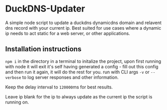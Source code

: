# DuckDNS-Updater

A simple node script to update a duckdns dynamicdns domain and relavent dns record with your current ip. Best suited for use cases where a dynamic ip needs to act static for a web server, or other applications.

## Installation instructions

`npm i` in the directory in a terminal to initalize the project, upon first running with node it will exit it's self having generated a config - fill out this config and then run it again, it will do the rest for you. run with CLI args `-v` or `--verbose` to log server responses and other information.

Keep the delay interval to `120000`ms for best results.

Leave ip blank for the ip to always update as the current ip the script is running on.
